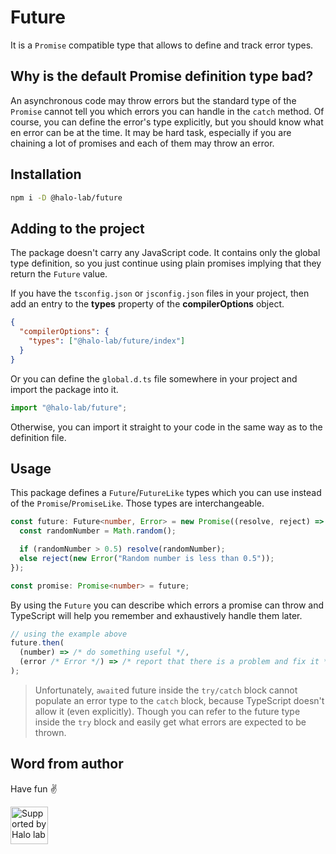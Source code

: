 # Future

It is a `Promise` compatible type that allows to define and track error types.

## Why is the default Promise definition type bad?

An asynchronous code may throw errors but the standard type of the `Promise` cannot tell you which errors you can handle in the `catch` method. Of course, you can define the error's type explicitly, but you should know what en error can be at the time. It may be hard task, especially if you are chaining a lot of promises and each of them may throw an error.

## Installation

```bash
npm i -D @halo-lab/future
```

## Adding to the project

The package doesn't carry any JavaScript code. It contains only the global type definition, so you just continue using plain promises implying that they return the `Future` value.

If you have the `tsconfig.json` or `jsconfig.json` files in your project, then add an entry to the **types** property of the **compilerOptions** object.

```json
{
  "compilerOptions": {
    "types": ["@halo-lab/future/index"]
  }
}
```

Or you can define the `global.d.ts` file somewhere in your project and import the package into it.

```typescript
import "@halo-lab/future";
```

Otherwise, you can import it straight to your code in the same way as to the definition file.

## Usage

This package defines a `Future`/`FutureLike` types which you can use instead of the `Promise`/`PromiseLike`. Those types are interchangeable.

```typescript
const future: Future<number, Error> = new Promise((resolve, reject) => {
  const randomNumber = Math.random();

  if (randomNumber > 0.5) resolve(randomNumber);
  else reject(new Error("Random number is less than 0.5"));
});

const promise: Promise<number> = future;
```

By using the `Future` you can describe which errors a promise can throw and TypeScript will help you remember and exhaustively handle them later.

```typescript
// using the example above
future.then(
  (number) => /* do something useful */,
  (error /* Error */) => /* report that there is a problem and fix it */
);
```

> Unfortunately, `await`ed future inside the `try/catch` block cannot populate an error type to the `catch` block, because TypeScript doesn't allow it (even explicitly). Though you can refer to the future type inside the `try` block and easily get what errors are expected to be thrown.

## Word from author

Have fun ✌️

<a href="https://www.halo-lab.com/?utm_source=github">
  <img
    src="https://dgestran.sirv.com/Images/supported-by-halolab.png"
    alt="Supported by Halo lab"
    height="60"
  >
</a>
